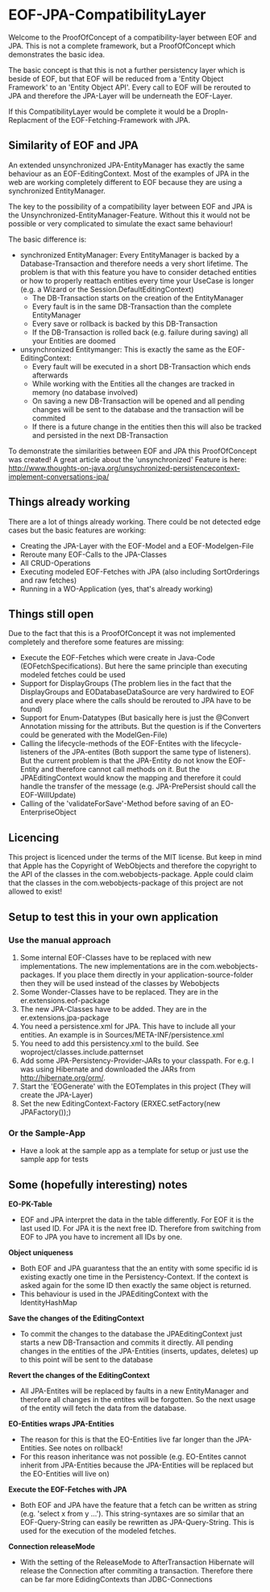 # EOF-JPA-CompatibilityLayer

Welcome to the ProofOfConcept of a compatibility-layer between EOF and JPA. This is not a complete framework, but a ProofOfConcept which demonstrates the basic idea.

The basic concept is that this is not a further persistency layer which is beside of EOF, but that EOF will be reduced from a 'Entity Object Framework' to an 'Entity Object API'. Every call to EOF will be rerouted to JPA and therefore the JPA-Layer will be underneath the EOF-Layer.

If this CompatibilityLayer would be complete it would be a DropIn-Replacment of the EOF-Fetching-Framework with JPA. 

## Similarity of EOF and JPA

An extended unsynchronized JPA-EntityManager has exactly the same behaviour as an EOF-EditingContext. Most of the examples of JPA in the web are working completely different to EOF because they are using a synchronized EntityManager.

The key to the possibility of a compatibility layer between EOF and JPA is the Unsynchronized-EntityManager-Feature. Without this it would not be possible or very complicated to simulate the exact same behaviour!

The basic difference is:
* synchronized EntityManager: Every EntityManager is backed by a Database-Transaction and therefore needs a very short lifetime. The problem is that with this feature you have to consider detached entities or how to properly reattach entities every time your UseCase is longer (e.g. a Wizard or the Session.DefaultEditingContext)
    * The DB-Transaction starts on the creation of the EntityManager
    * Every fault is in the same DB-Transaction than the complete EntityManager
    * Every save or rollback is backed by this DB-Transaction
    * If the DB-Transaction is rolled back (e.g. failure during saving) all your Entities are doomed
* unsynchronized Entitymanger: This is exactly the same as the EOF-EditingContext:
    * Every fault will be executed in a short DB-Transaction which ends afterwards
    * While working with the Entities all the changes are tracked in memory (no database involved)
    * On saving a new DB-Transaction will be opened and all pending changes will be sent to the database and the transaction will be commited
    * If there is a future change in the entities then this will also be tracked and persisted in the next DB-Transaction

To demonstrate the similarities between EOF and JPA this ProofOfConcept was created!
A great article about the 'unsynchronized' Feature is here: http://www.thoughts-on-java.org/unsychronized-persistencecontext-implement-conversations-jpa/

## Things already working

There are a lot of things already working. There could be not detected edge cases but the basic features are working:
* Creating the JPA-Layer with the EOF-Model and a EOF-Modelgen-File
* Reroute many EOF-Calls to the JPA-Classes
* All CRUD-Operations
* Executing modeled EOF-Fetches with JPA (also including SortOrderings and raw fetches)
* Running in a WO-Application (yes, that's already working)

## Things still open

Due to the fact that this is a ProofOfConcept it was not implemented completely and therefore some features are missing:
* Execute the EOF-Fetches which were create in Java-Code (EOFetchSpecifications). But here the same principle than executing modeled fetches could be used
* Support for DisplayGroups (The problem lies in the fact that the DisplayGroups and EODatabaseDataSource are very hardwired to EOF and every place where the calls should be rerouted to JPA have to be found)
* Support for Enum-Datatypes (But basically here is just the @Convert Annotation missing for the attributs. But the question is if the Converters could be generated with the ModelGen-File)
* Calling the lifecycle-methods of the EOF-Entites with the lifecycle-listeners of the JPA-entites (Both support the same type of listeners). But the current problem is that the JPA-Entity do not know the EOF-Entity and therefore cannot call methods on it. But the JPAEditingContext would know the mapping and therefore it could handle the transfer of the message (e.g. JPA-PrePersist should call the EOF-WillUpdate)
* Calling of the 'validateForSave'-Method before saving of an EO-EnterpriseObject

## Licencing

This project is licenced under the terms of the MIT license.
But keep in mind that Apple has the Copyright of WebObjects and therefore the copyright to the API of the classes in the com.webobjects-package. Apple could claim that the classes in the com.webobjects-package of this project are not allowed to exist!

## Setup to test this in your own application
### Use the manual approach
1. Some internal EOF-Classes have to be replaced with new implementations. The new implementations are in the com.webobjects-packages. If you place them directly in your application-source-folder then they will be used instead of the classes by Webobjects
2. Some Wonder-Classes have to be replaced. They are in the er.extensions.eof-package
3. The new JPA-Classes have to be added. They are in the er.extensions.jpa-package
4. You need a persistence.xml for JPA. This have to include all your entities. An example is in Sources/META-INF/persistence.xml
5. You need to add this persistency.xml to the build. See woproject/classes.include.patternset
6. Add some JPA-Persistency-Provider-JARs to your classpath. For e.g. I was using Hibernate and downloaded the JARs from http://hibernate.org/orm/. 
7. Start the 'EOGenerate' with the EOTemplates in this project (They will create the JPA-Layer)
8. Set the new EditingContext-Factory (ERXEC.setFactory(new JPAFactory());)

### Or the Sample-App
* Have a look at the sample app as a template for setup or just use the sample app for tests

## Some (hopefully interesting) notes
**EO-PK-Table**
* EOF and JPA interpret the data in the table differently. For EOF it is the last used ID. For JPA it is the next free ID. Therefore from switching from EOF to JPA you have to increment all IDs by one.

**Object uniqueness**
* Both EOF and JPA guarantess that the an entity with some specific id is existing exactly one time in the Persistency-Context. If the context is asked again for the some ID then exactly the same object is returned.
* This behaviour is used in the JPAEditingContext with the IdentityHashMap

**Save the changes of the EditingContext**
* To commit the changes to the database the JPAEditingContext just starts a new DB-Transaction and commits it directly. All pending changes in the entities of the JPA-Entities (inserts, updates, deletes) up to this point will be sent to the database

**Revert the changes of the EditingContext**
* All JPA-Entites will be replaced by faults in a new EntityManager and therefore all changes in the entites will be forgotten. So the next usage of the entity will fetch the data from the database.

**EO-Entities wraps JPA-Entities**
* The reason for this is that the EO-Entities live far longer than the JPA-Entities. See notes on rollback!
* For this reason inheritance was not possible (e.g. EO-Entites cannot inherit from JPA-Entities because the JPA-Entities will be replaced but the EO-Entities will live on)

**Execute the EOF-Fetches with JPA**
* Both EOF and JPA have the feature that a fetch can be written as string (e.g. 'select x from y ...'). This string-syntaxes are so similar that an EOF-Query-String can easily be rewritten as JPA-Query-String. This is used for the execution of the modeled fetches.

**Connection releaseMode**
* With the setting of the ReleaseMode to AfterTransaction Hibernate will release the Connection after commiting a transaction. Therefore there can be far more EdidingContexts than JDBC-Connections

